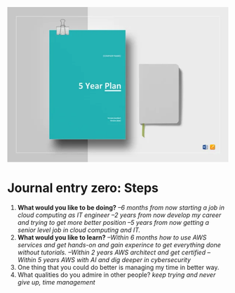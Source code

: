![alt text](Five-Year-Plan-Template1.jpg)
# Journal entry zero: Steps

 
1. **What would you like to be doing?** 
*–6 months from now*
*starting a job in cloud computing as IT engineer*
*–2 years from now*
*develop my career and trying to get more better position*
*–5 years from now*
*getting a senior level job in cloud computing and IT.*
1. **What would you like to learn?**
*–Within 6 months*
*how to use AWS services and get hands-on and gain experince to get everything done without tutorials.*
*–Within 2 years*
*AWS architect and get certified*
*–Within 5 years*
*AWS with AI and dig deeper in cybersecurity*
1. One thing that you could do better is managing my time in better way. 
1. What qualities do you admire in other people?
*keep trying and never give up, time management*